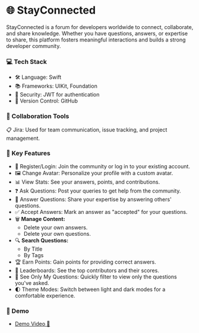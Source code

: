 
# 🌐 StayConnected
StayConnected is a forum for developers worldwide to connect, collaborate, and share knowledge. Whether you have questions, answers, or expertise to share, this platform fosters meaningful interactions and builds a strong developer community.


### 💻 Tech Stack
- 🛠 Language: Swift
- 📚 Frameworks: UIKit, Foundation
- 🔐 Security: JWT for authentication
- 📁 Version Control: GitHub

### 🤝 Collaboration Tools
📋 Jira: Used for team communication, issue tracking, and project management.


### 🎯 Key Features
- 🔐 Register/Login: Join the community or log in to your existing account.
- 🖼 Change Avatar: Personalize your profile with a custom avatar.
- 📊 View Stats: See your answers, points, and contributions.
- ❓ Ask Questions: Post your queries to get help from the community.
- 💬 Answer Questions: Share your expertise by answering others' questions.
- ✅ Accept Answers: Mark an answer as "accepted" for your questions.
- 🗑 **Manage Content:**
  - Delete your own answers.
  - Delete your own questions.
- 🔍 **Search Questions:**
  - By Title
  - By Tags
- 🏆 Earn Points: Gain points for providing correct answers.
- 🥇 Leaderboards: See the top contributors and their scores.
- 📝 See Only My Questions: Quickly filter to view only the questions you've asked.
- 🌓 Theme Modes: Switch between light and dark modes for a comfortable experience.

### 🎥 Demo 
 - [Demo Video 🚀](https://youtube.com/shorts/hmGh7n3k0t4?feature=share)
